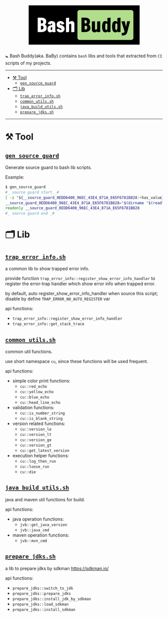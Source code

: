 # <div align="center"><a href="#"><img src="docs/logo.png" alt="🚼 Bash Buddy"></a></div>

🚼 Bash Buddy(aka. BaBy) contains `bash` libs and tools that extracted from `CI` scripts of my projects.

-----------------------------------

<!-- START doctoc generated TOC please keep comment here to allow auto update -->
<!-- DON'T EDIT THIS SECTION, INSTEAD RE-RUN doctoc TO UPDATE -->

- [⚒️ Tool](#-tool)
    - [`gen_source_guard`](#gen_source_guard)
- [🗂 Lib](#%F0%9F%97%82-lib)
    - [`trap_error_info.sh`](#trap_error_infosh)
    - [`common_utils.sh`](#common_utilssh)
    - [`java_build_utils.sh`](#java_build_utilssh)
    - [`prepare_jdks.sh`](#prepare_jdkssh)

<!-- END doctoc generated TOC please keep comment here to allow auto update -->

-----------------------------------

# ⚒️ Tool

## [`gen_source_guard`](bin/gen_source_guard)

Generate source guard to bash lib scripts.

Example:

```sh
$ gen_source_guard
#_ source guard start _#
[ -z "${__source_guard_0EDD6400_96EC_43E4_871A_E65F6781B828:+has_value}" ] || return 0
__source_guard_0EDD6400_96EC_43E4_871A_E65F6781B828="$(dirname "$(readlink -f "${BASH_SOURCE[0]}")")"
readonly __source_guard_0EDD6400_96EC_43E4_871A_E65F6781B828
#_ source guard end _#
```

# 🗂 Lib

## [`trap_error_info.sh`](lib/trap_error_info.sh)

a common lib to show trapped error info.

provide function `trap_error_info::register_show_error_info_handler`
to register the error-trap handler which show error info when trapped error.

by default, auto register_show_error_info_handler when source this script; disable by
define `TRAP_ERROR_NO_AUTO_REGISTER` var

api functions:

- `trap_error_info::register_show_error_info_handler`
- `trap_error_info::get_stack_trace`

## [`common_utils.sh`](lib/common_utils.sh)

common util functions.

use short namespace `cu`, since these functions will be used frequent.

api functions:

- simple color print functions:
    - `cu::red_echo`
    - `cu::yellow_echo`
    - `cu::blue_echo`
    - `cu::head_line_echo`
- validation functions:
    - `cu::is_number_string`
    - `cu::is_blank_string`
- version related functions:
    - `cu::version_le`
    - `cu::version_lt`
    - `cu::version_ge`
    - `cu::version_gt`
    - `cu::get_latest_version`
- execution helper functions:
    - `cu::log_then_run`
    - `cu::loose_run`
    - `cu::die`

## [`java_build_utils.sh`](lib/java_build_utils.sh)

java and maven util functions for build.

api functions:

- java operation functions:
    - `jvb::get_java_version`
    - `jvb::java_cmd`
- maven operation functions:
    - `jvb::mvn_cmd`

## [`prepare_jdks.sh`](lib/prepare_jdks.sh)

a lib to prepare jdks by sdkman https://sdkman.io/

api functions:

- `prepare_jdks::switch_to_jdk`
- `prepare_jdks::prepare_jdks`
- `prepare_jdks::install_jdk_by_sdkman`
- `prepare_jdks::load_sdkman`
- `prepare_jdks::install_sdkman`
